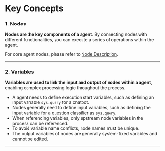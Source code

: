 # Key Concepts

### 1. Nodes

**Nodes are the key components of a agent**. By connecting nodes with different functionalities, you can execute a series of operations within the agent.

For core agent nodes, please refer to [Node Description](node/README.md).

***

### 2. Variables

**Variables are used to link the input and output of nodes within a agent**, enabling complex processing logic throughout the process.

* A agent needs to define execution start variables, such as defining an input variable `sys.query` for a chatbot.
* Nodes generally need to define input variables, such as defining the input variable for a question classifier as `sys.query`.
* When referencing variables, only upstream node variables in the process can be referenced.
* To avoid variable name conflicts, node names must be unique.
* The output variables of nodes are generally system-fixed variables and cannot be edited.

***

<!-- ### 3. Chatflow and Agent

**Application Scenarios**

* **Chatflow**: Designed for conversational scenarios, including customer service, semantic search, and other conversational applications that require multi-step logic in response construction.
* **Agent**: Geared towards automation and batch processing scenarios, suitable for high-quality translation, data analysis, content generation, email automation, and more. -->

<!-- **Usage Entry Points**

<figure><img src="/en/.gitbook/assets/guides/agent/key-concepts/output.png" alt=""><figcaption><p>Chatflow Entry</p></figcaption></figure>

<figure><img src="/en/.gitbook/assets/guides/agent/key-concepts/output (4).png" alt=""><figcaption><p>Agent Entry</p></figcaption></figure>

**Differences in Available Nodes**

1. The End node is an ending node for Agent and can only be selected at the end of the process.
2. The Answer node is specific to Chatflow, used for streaming text output, and can output at intermediate steps in the process.
3. Chatflow has built-in chat memory (Memory) for storing and passing multi-turn conversation history, which can be enabled in nodes like LLM and question classifiers. Agent does not have Memory-related configurations and cannot enable them.
4. Built-in variables for Chatflow's start node include: `sys.query`, `sys.files`, `sys.conversation_id`, `sys.user_id`. Built-in variables for Agent's start node include: `sys.files`, `sys_id`. -->